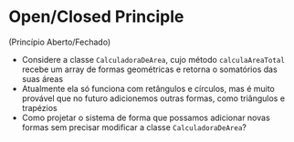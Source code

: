 # Open/Closed Principle

(Princípio Aberto/Fechado)

- Considere a classe `CalculadoraDeArea`, cujo método `calculaAreaTotal` recebe um array de formas geométricas e retorna o somatórios das suas áreas
- Atualmente ela só funciona com retângulos e círculos, mas é muito provável que no futuro adicionemos outras formas, como triângulos e trapézios
- Como projetar o sistema de forma que possamos adicionar novas formas sem precisar modificar a classe `CalculadoraDeArea`?

 <!--
Solução:
Definir getArea() na interface Forma. 
-->

<!-- http://joelabrahamsson.com/a-simple-example-of-the-openclosed-principle/ -->